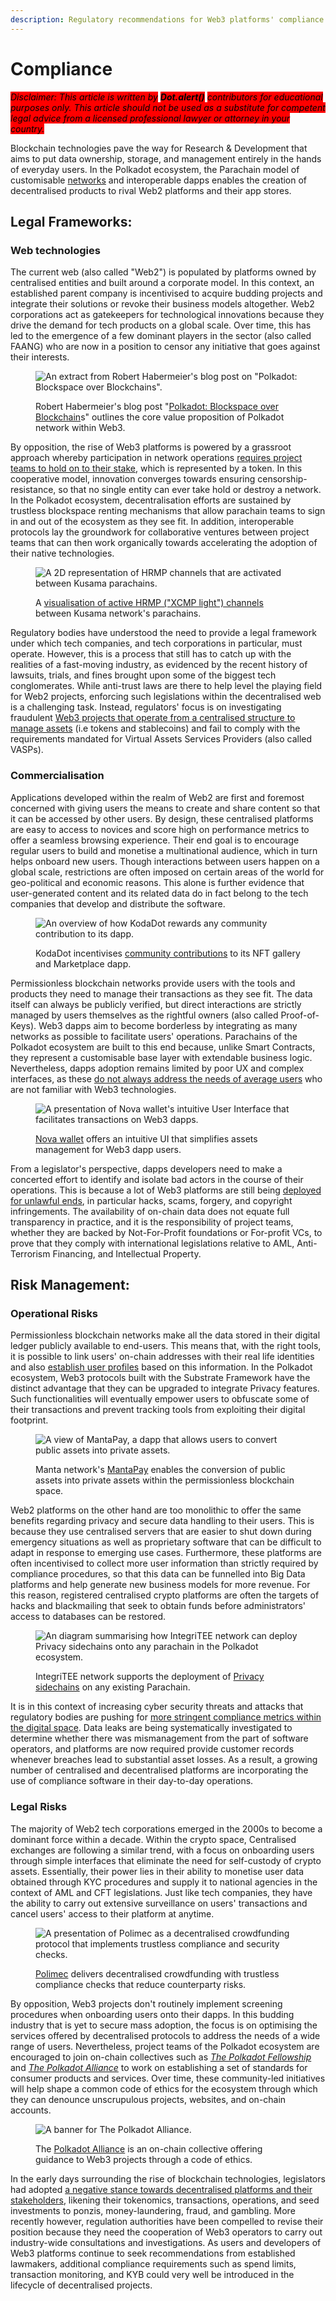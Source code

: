 ```yaml
---
description: Regulatory recommendations for Web3 platforms' compliance.
---
```


# Compliance

_<mark style="background-color:red;">Disclaimer: This article is written by</mark> <mark style="background-color:red;"></mark><mark style="background-color:red;">**Dot.alert()**</mark> <mark style="background-color:red;"></mark><mark style="background-color:red;">contributors for educational purposes only. This article should not be used as a substitute for competent legal advice from a licensed professional lawyer or attorney in your country.</mark>_



Blockchain technologies pave the way for Research & Development that aims to put data ownership, storage, and management entirely in the hands of everyday users. In the Polkadot ecosystem, the Parachain model of customisable [networks](../networks/) and interoperable dapps enables the creation of decentralised products to rival Web2 platforms and their app stores.



## Legal Frameworks:

### Web technologies

The current web (also called "Web2") is populated by platforms owned by centralised entities and built around a corporate model. In this context, an established parent company is incentivised to acquire budding projects and integrate their solutions or revoke their business models altogether. Web2 corporations act as gatekeepers for technological innovations because they drive the demand for tech products on a global scale. Over time, this has led to the emergence of a few dominant players in the sector (also called FAANG) who are now in a position to censor any initiative that goes against their interests.

<figure><img src="../../../.gitbook/assets/R_PBlockspacePolkadot.JPG" alt="An extract from Robert Habermeier&#x27;s blog post on &#x22;Polkadot: Blockspace over Blockchains&#x22;."><figcaption><p>Robert Habermeier's blog post "<a href="https://www.rob.tech/polkadot-blockspace-over-blockchains/">Polkadot: Blockspace over Blockchain</a>s" outlines the core value proposition of Polkadot network within Web3. </p></figcaption></figure>

By opposition, the rise of Web3 platforms is powered by a grassroot approach whereby participation in network operations [requires project teams to hold on to their stake](https://research.web3.foundation/en/latest/polkadot/NPoS/index.html), which is represented by a token. In this cooperative model, innovation converges towards ensuring censorship-resistance, so that no single entity can ever take hold or destroy a network. In the Polkadot ecosystem, decentralisation efforts are sustained by trustless blockspace renting mechanisms that allow parachain teams to sign in and out of the ecosystem as they see fit. In addition, interoperable protocols lay the groundwork for collaborative ventures between project teams that can then work organically towards accelerating the adoption of their native technologies.

<figure><img src="../../../.gitbook/assets/R_PHRMPChannelsKusama.JPG" alt="A 2D representation of HRMP channels that are activated between Kusama parachains."><figcaption><p>A <a href="https://dotsama-channels.vercel.app/#/">visualisation of active HRMP ("XCMP light") channels</a> between Kusama network's parachains.</p></figcaption></figure>

Regulatory bodies have understood the need to provide a legal framework under which tech companies, and tech corporations in particular, must operate. However, this is a process that still has to catch up with the realities of a fast-moving industry, as evidenced by the recent history of lawsuits, trials, and fines brought upon some of the biggest tech conglomerates. While anti-trust laws are there to help level the playing field for Web2 projects, enforcing such legislations within the decentralised web is a challenging task. Instead, regulators' focus is on investigating fraudulent [Web3 projects that operate from a centralised structure to manage assets](https://www.bis.org/publ/qtrpdf/r\_qt2112b.htm) (i.e tokens and stablecoins) and fail to comply with the requirements mandated for Virtual Assets Services Providers (also called VASPs).



### Commercialisation&#x20;

Applications developed within the realm of Web2 are first and foremost concerned with giving users the means to create and share content so that it can be accessed by other users. By design, these centralised platforms are easy to access to novices and score high on performance metrics to offer a seamless browsing experience. Their end goal is to encourage regular users to build and monetise a multinational audience, which in turn helps onboard new users. Though interactions between users happen on a global scale, restrictions are often imposed on certain areas of the world for geo-political and economic reasons. This alone is further evidence that user-generated content and its related data do in fact belong to the tech companies that develop and distribute the software.

<figure><img src="../../../.gitbook/assets/R_PKodaDotContributions.JPG" alt="An overview of how KodaDot rewards any community contribution to its dapp."><figcaption><p>KodaDot incentivises <a href="https://beta.kodadot.xyz/contribute">community contributions</a> to its NFT gallery and Marketplace dapp.</p></figcaption></figure>

Permissionless blockchain networks provide users with the tools and products they need to manage their transactions as they see fit. The data itself can always be publicly verified, but direct interactions are strictly managed by users themselves as the rightful owners (also called Proof-of-Keys). Web3 dapps aim to become borderless by integrating as many networks as possible to facilitate users' operations. Parachains of the Polkadot ecosystem are built to this end because, unlike Smart Contracts, they represent a customisable base layer with extendable business logic. Nevertheless, dapps adoption remains limited by poor UX and complex interfaces, as these [do not always address the needs of average users](https://builtin.com/blockchain/web3-ui-sucks) who are not familiar with Web3 technologies.&#x20;

<figure><img src="../../../.gitbook/assets/R_PNovawalletUI.JPG" alt="A presentation of Nova wallet&#x27;s intuitive User Interface that facilitates transactions on Web3 dapps. "><figcaption><p><a href="https://novawallet.io/">Nova wallet</a> offers an intuitive UI that simplifies assets management for Web3 dapp users.</p></figcaption></figure>

From a legislator's perspective, dapps developers need to make a concerted effort to identify and isolate bad actors in the course of their operations. This is because a lot of Web3 platforms are still being [deployed for unlawful ends](https://go.chainalysis.com/2023-crypto-crime-report.html), in particular hacks, scams, forgery, and copyright infringements. The availability of on-chain data does not equate full transparency in practice, and it is the responsibility of project teams, whether they are backed by Not-For-Profit foundations or For-profit VCs, to prove that they comply with international legislations relative to AML, Anti-Terrorism Financing, and Intellectual Property.



## Risk Management:

### Operational Risks

Permissionless blockchain networks make all the data stored in their digital ledger publicly available to end-users. This means that, with the right tools, it is possible to link users' on-chain addresses with their real life identities and also [establish user profiles](https://www.fatf-gafi.org/en/publications/methodsandtrends/documents/virtual-assets-red-flag-indicators.html) based on this information. In the Polkadot ecosystem, Web3 protocols built with the Substrate Framework have the distinct advantage that they can be upgraded to integrate Privacy features. Such functionalities will eventually empower users to obfuscate some of their transactions and prevent tracking tools from exploiting their digital footprint.&#x20;

<figure><img src="../../../.gitbook/assets/R_PMantaPayPrivacy.jpg" alt="A view of MantaPay, a dapp that allows users to convert public assets into private assets."><figcaption><p> Manta network's <a href="https://app.manta.network/calamari/transact">MantaPay</a> enables the conversion of public assets into private assets within the permissionless blockchain space.</p></figcaption></figure>

Web2 platforms on the other hand are too monolithic to offer the same benefits regarding privacy and secure data handling to their users. This is because they use centralised servers that are easier to shut down during emergency situations as well as proprietary software that can be difficult to adapt in response to emerging use cases. Furthermore, these platforms are often incentivised to collect more user information than strictly required by compliance procedures, so that this data can be funnelled into Big Data platforms and help generate new business models for more revenue. For this reason, registered centralised crypto platforms are often the targets of hacks and blackmailing that seek to obtain funds before administrators' access to databases can be restored.

<figure><img src="../../../.gitbook/assets/R_PIntegriTEESidechainPrivacy.JPG" alt="An diagram summarising how IntegriTEE network can deploy Privacy sidechains onto any parachain in the Polkadot ecosystem."><figcaption><p>IntegriTEE network supports the deployment of <a href="https://medium.com/integritee/a-privacy-sidechain-for-all-polkadot-kusama-chains-1bb52dc9b0d7">Privacy sidechains</a> on any existing Parachain.</p></figcaption></figure>

It is in this context of increasing cyber security threats and attacks that regulatory bodies are pushing for [more stringent compliance metrics within the digital space](https://www.imf.org/en/Blogs/Articles/2023/03/02/mounting-cyber-threats-mean-financial-firms-urgently-need-better-safeguards). Data leaks are being systematically investigated to determine whether there was mismanagement from the part of software operators, and platforms are now required provide customer records whenever breaches lead to substantial asset losses. As a result, a growing number of centralised and decentralised platforms are incorporating the use of compliance software in their day-to-day operations.



### Legal Risks&#x20;

The majority of Web2 tech corporations emerged in the 2000s to become a dominant force within a decade. Within the crypto space, Centralised exchanges are following a similar trend, with a focus on onboarding users through simple interfaces that eliminate the need for self-custody of crypto assets. Essentially, their power lies in their ability to monetise user data obtained through KYC procedures and supply it to national agencies in the context of AML and CFT legislations. Just like tech companies, they have the ability to carry out extensive surveillance on users' transactions and cancel users' access to their platform at anytime.

<figure><img src="../../../.gitbook/assets/R_PPolimeccompliance.JPG" alt="A presentation of Polimec as a decentralised crowdfunding protocol that implements trustless compliance and security checks."><figcaption><p><a href="https://www.polimec.org/">Polimec</a> delivers decentralised crowdfunding with trustless compliance checks that reduce counterparty risks.</p></figcaption></figure>

By opposition, Web3 projects don't routinely implement screening procedures when onboarding users onto their dapps. In this budding industry that is yet to secure mass adoption, the focus is on optimising the services offered by decentralised protocols to address the needs of a wide range of users. Nevertheless, project teams of the Polkadot ecosystem are encouraged to join on-chain collectives such as [_The Polkadot Fellowship_](https://github.com/polkadot-fellows/manifesto) and [_The Polkadot Alliance_](https://medium.com/acalanetwork/on-chain-polkadot-alliance-formed-to-recognize-ecosystem-contributors-and-establish-community-480d83eab136) to work on establishing a set of standards for consumer products and services. Over time, these community-led initiatives will help shape a common code of ethics for the ecosystem through which they can denounce unscrupulous projects, websites, and on-chain accounts.

<figure><img src="../../../.gitbook/assets/R_PPolkadotAlliance.png" alt="A banner for The Polkadot Alliance."><figcaption><p>The <a href="https://medium.com/acalanetwork/on-chain-polkadot-alliance-formed-to-recognize-ecosystem-contributors-and-establish-community-480d83eab136">Polkadot Alliance</a> is an on-chain collective offering guidance to Web3 projects through a code of ethics.</p></figcaption></figure>

In the early days surrounding the rise of blockchain technologies, legislators had adopted [a negative stance towards decentralised platforms and their stakeholders](https://www.imf.org/en/Blogs/Articles/2018/03/13/addressing-the-dark-side-of-the-crypto-world), likening their tokenomics, transactions, operations, and seed investments to ponzis, money-laundering, fraud, and gambling. More recently however, regulation authorities have been compelled to revise their position because they need the cooperation of Web3 operators to carry out industry-wide consultations and investigations. As users and developers of Web3 platforms continue to seek recommendations from established lawmakers, additional compliance requirements such as spend limits, transaction monitoring, and KYB could very well be introduced in the lifecycle of decentralised projects.

